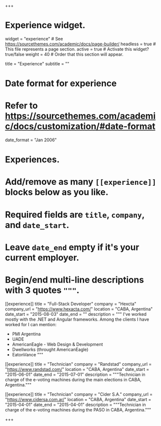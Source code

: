 +++
# Experience widget.
widget = "experience"  # See https://sourcethemes.com/academic/docs/page-builder/
headless = true  # This file represents a page section.
active = true  # Activate this widget? true/false
weight = 40  # Order that this section will appear.

title = "Experience"
subtitle = ""

# Date format for experience
#   Refer to https://sourcethemes.com/academic/docs/customization/#date-format
date_format = "Jan 2006"

# Experiences.
#   Add/remove as many `[[experience]]` blocks below as you like.
#   Required fields are `title`, `company`, and `date_start`.
#   Leave `date_end` empty if it's your current employer.
#   Begin/end multi-line descriptions with 3 quotes `"""`.
[[experience]]
  title = "Full-Stack Developer"
  company = "Hexcta"
  company_url = "https://www.hexacta.com/"
  location = "CABA, Argentina"
  date_start = "2015-08-03"
  date_end = ""
  description = """
  I've worked mostly with the .NET and Angular frameworks.
  Among the clients I have worked for I can mention:
  * PMI Argentina
  * UADE
  * AmericanEagle - Web Design & Development
  * Dwellworks (throught AmericanEagle)
  * EatonVance
  """
  
[[experience]]
  title = "Technician"
  company = "Randstad"
  company_url = "https://www.randstad.com/"
  location = "CABA, Argentina"
  date_start = "2015-06-01"
  date_end = "2015-07-01"
  description = """Technician in charge of the e-voting machines during the main elections in CABA, Argentina."""

[[experience]]
  title = "Technician"
  company = "Cider S.A."
  company_url = "https://www.cidersa.com.ar/"
  location = "CABA, Argentina"
  date_start = "2015-04-01"
  date_end = "2015-04-01"
  description = """Technician in charge of the e-voting machines during the PASO in CABA, Argentina."""

+++
